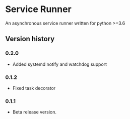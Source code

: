 Service Runner
==============

An asynchronous service runner written for python >=3.6

Version history
---------------


### 0.2.0

* Added systemd notify and watchdog support

### 0.1.2

* Fixed task decorator

### 0.1.1

* Beta release version.